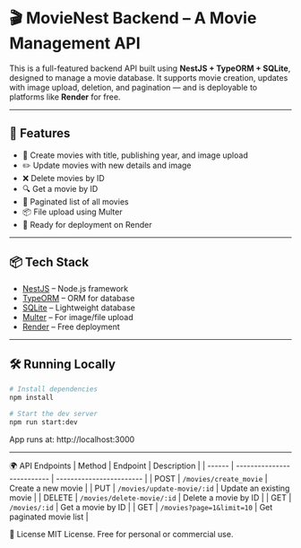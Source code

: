 # 🎬 MovieNest Backend – A Movie Management API

This is a full-featured backend API built using **NestJS + TypeORM + SQLite**, designed to manage a movie database. It supports movie creation, updates with image upload, deletion, and pagination — and is deployable to platforms like **Render** for free.

---

## 🚀 Features

- 🎥 Create movies with title, publishing year, and image upload
- ✏️ Update movies with new details and image
- ❌ Delete movies by ID
- 🔍 Get a movie by ID
- 📄 Paginated list of all movies
- 📦 File upload using Multer
- 🔌 Ready for deployment on Render

---

## 📦 Tech Stack

- [NestJS](https://nestjs.com/) – Node.js framework
- [TypeORM](https://typeorm.io/) – ORM for database
- [SQLite](https://www.sqlite.org/index.html) – Lightweight database
- [Multer](https://github.com/expressjs/multer) – For image/file upload
- [Render](https://render.com/) – Free deployment

---

## 🛠️ Running Locally

```bash
# Install dependencies
npm install

# Start the dev server
npm run start:dev
```
App runs at: http://localhost:3000

---

🌍 API Endpoints
| Method | Endpoint                   | Description              |
| ------ | -------------------------- | ------------------------ |
| POST   | `/movies/create_movie`     | Create a new movie       |
| PUT    | `/movies/update-movie/:id` | Update an existing movie |
| DELETE | `/movies/delete-movie/:id` | Delete a movie by ID     |
| GET    | `/movies/:id`              | Get a movie by ID        |
| GET    | `/movies?page=1&limit=10`  | Get paginated movie list |


🧾 License
MIT License. Free for personal or commercial use.
